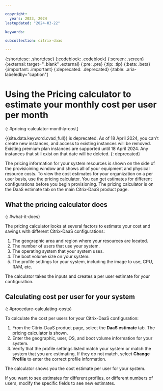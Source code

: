 ```yaml
---

copyright:
  years: 2023, 2024
lastupdated: "2024-03-22"

keywords:

subcollection: citrix-daas

---
```


{:shortdesc: .shortdesc}
{:codeblock: .codeblock}
{:screen: .screen}
{:external: target="_blank" .external}
{:pre: .pre}
{:tip: .tip}
{:beta: .beta}
{:important: .important}
{:deprecated: .deprecated}
{:table: .aria-labeledby="caption"}

# Using the Pricing calculator to estimate your monthly cost per user per month
{: #pricing-calculator-monthly-cost}

{{site.data.keyword.cvad_full}} is deprecated. As of 18 April 2024, you can't create new instances, and access to existing instances will be removed. Existing premium plan instances are supported until 18 April 2024. Any instances that still exist on that date will be deleted. 
{: deprecated}

The pricing information for your system resources is shown on the side of the provisioining window and shows all of your equipment and physical resource costs. To view the cost estimates for your organization on a per user basis, use the pricing calculator. You can get estimates for different configurations before you begin provisioning. The pricing calculator is on the DaaS estimate tab on the main Citrix-DaaS product page. 

## What the pricing calculator does
{: #what-it-does}

The pricing calculator looks at several factors to estimate your cost and savings with different Citrix-DaaS configurations:

1.  The geographic area and region where your resources are located.  
2.  The number of users that use your system.
3.  The operating system that your system uses.
4.  The boot volume size on your system.
5.  The profile settings for your system, including the image to use, CPU, RAM, etc.

The calculator takes the inputs and creates a per user estimate for your configuration.

## Calculating cost per user for your system
{: #procedure-calculating-costs}

To calculate the cost per users for your Citrix-DaaS configuration:

1.  From the Citrix-DaaS product page, select the **DaaS estimate** tab. The pricing calculator is shown.
2.  Enter the geographic, user, OS, and boot volume information for your system.  
3.  Verify that the profile settings listed match your system or match the system that you are estimating. If they do not match, select **Change Profile** to enter the correct profile information. 

The calculator shows you the cost estimate per user for your system. 

If you want to see estimates for different profiles, or different numbers of users, modify the specific fields to see new estimates.




